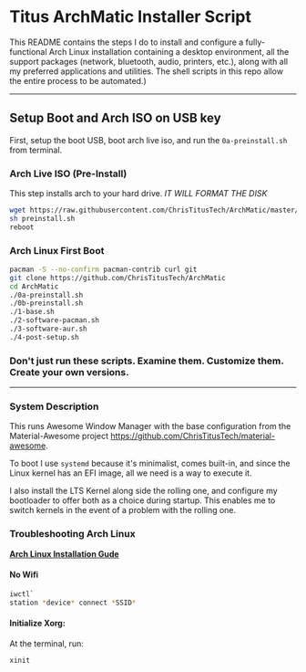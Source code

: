 # Titus ArchMatic Installer Script

This README contains the steps I do to install and configure a fully-functional Arch Linux installation containing a desktop environment, all the support packages (network, bluetooth, audio, printers, etc.), along with all my preferred applications and utilities. The shell scripts in this repo allow the entire process to be automated.)

---

## Setup Boot and Arch ISO on USB key

First, setup the boot USB, boot arch live iso, and run the `0a-preinstall.sh` from terminal. 

### Arch Live ISO (Pre-Install)

This step installs arch to your hard drive. *IT WILL FORMAT THE DISK*

```bash
wget https://raw.githubusercontent.com/ChrisTitusTech/ArchMatic/master/preinstall.sh
sh preinstall.sh
reboot
```

### Arch Linux First Boot

```bash
pacman -S --no-confirm pacman-contrib curl git
git clone https://github.com/ChrisTitusTech/ArchMatic
cd ArchMatic
./0a-preinstall.sh
./0b-preinstall.sh
./1-base.sh
./2-software-pacman.sh
./3-software-aur.sh
./4-post-setup.sh
```

### Don't just run these scripts. Examine them. Customize them. Create your own versions.

---

### System Description
This runs Awesome Window Manager with the base configuration from the Material-Awesome project <https://github.com/ChrisTitusTech/material-awesome>.

To boot I use `systemd` because it's minimalist, comes built-in, and since the Linux kernel has an EFI image, all we need is a way to execute it.

I also install the LTS Kernel along side the rolling one, and configure my bootloader to offer both as a choice during startup. This enables me to switch kernels in the event of a problem with the rolling one.

### Troubleshooting Arch Linux

__[Arch Linux Installation Gude](https://github.com/rickellis/Arch-Linux-Install-Guide)__

#### No Wifi

```bash
iwctl`
station *device* connect *SSID*
```

#### Initialize Xorg:
At the terminal, run:

```bash
xinit
```
